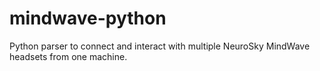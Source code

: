 mindwave-python
===============

Python parser to connect and interact with multiple NeuroSky MindWave headsets from one machine.